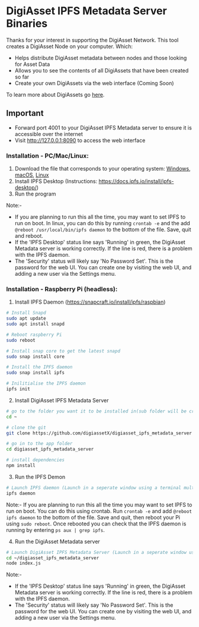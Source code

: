 # DigiAsset IPFS Metadata Server Binaries

Thanks for your interest in supporting the DigiAsset Network.  This tool creates a DigiAsset Node on your computer.  Which:

- Helps distribute DigiAsset metadata between nodes and those looking for Asset Data
- Allows you to see the contents of all DigiAssets that have been created so far
- Create your own DigiAssets via the web interface (Coming Soon)

To learn more about DigiAssets go [here](https://digibyte.org/en-gb/#digiassets).

## Important

- Forward port 4001 to your DigiAsset IPFS Metadata server to ensure it is accessible over the internet
- Visit http://127.0.0.1:8090 to access the web interface


### Installation - PC/Mac/Linux:

1) Download the file that corresponds to your operating system:
   [Windows](digiasset_ipfs_metadata_server-win.exe),
   [macOS](digiasset_ipfs_metadata_server-macos),
   [Linux](digiasset_ipfs_metadata_server-linux)
2) Install IPFS Desktop (Instructions: https://docs.ipfs.io/install/ipfs-desktop/)
3) Run the program

Note:- 
- If you are planning to run this all the time, you may want to set IPFS to run on boot. In linux, you can do this by running ```crontab -e``` and the add ```@reboot /usr/local/bin/ipfs daemon``` to the bottom of the file. Save, quit and reboot.
- If the 'IPFS Desktop' status line says 'Running' in green, the DigiAsset Metadata server is working correctly. If the line is red, there is a problem with the IPFS daemon.
- The 'Security' status will likely say 'No Password Set'. This is the password for the web UI. You can create one by visiting the web UI, and adding a new user via the Settings menu.

### Installation - Raspberry Pi (headless):

1) Install IPFS Daemon (https://snapcraft.io/install/ipfs/raspbian)

```bash
# Install Snapd
sudo apt update
sudo apt install snapd

# Reboot raspberry Pi
sudo reboot

# Install snap core to get the latest snapd
sudo snap install core

# Install the IPFS daemon
sudo snap install ipfs

# Inilitialise the IPFS daemon
ipfs init
```

2) Install DigiAsset IPFS Metadata Server
```bash
# go to the folder you want it to be installed in(sub folder will be created)
cd ~

# clone the git
git clone https://github.com/digiassetX/digiasset_ipfs_metadata_server

# go in to the app folder
cd digiasset_ipfs_metadata_server

# install dependencies
npm install
```

3) Run the IPFS Demon

```bash
# Launch IPFS daemon (Launch in a seperate window using a terminal multiplex like tmux/screen etc.)
ipfs daemon
```
Note:- If you are planning to run this all the time you may want to set IPFS to run on boot.  You can do this using crontab. Run ```crontab -e``` and add ```@reboot ipfs daemon``` to the bottom of the file. Save and quit, then reboot your Pi using ```sudo reboot```. Once rebooted you can check that the IPFS daemon is running by entering ```ps aux | grep ipfs```.

4) Run the DigiAsset Metadata server

```bash
# Launch DigiAsset IPFS Metadata Server (Launch in a seperate window using a terminal multiplex like tmux/screen etc.)
cd ~/digiasset_ipfs_metadata_server
node index.js
```

Note:- 
- If the 'IPFS Desktop' status line says 'Running' in green, the DigiAsset Metadata server is working correctly. If the line is red, there is a problem with the IPFS daemon.
- The 'Security' status will likely say 'No Password Set'. This is the password for the web UI. You can create one by visiting the web UI, and adding a new user via the Settings menu.
